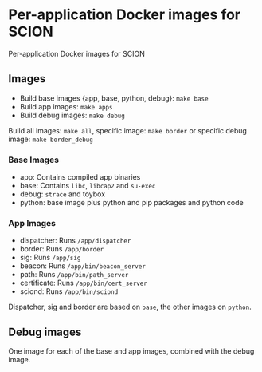 # Per-application Docker images for SCION

Per-application Docker images for SCION

## Images

-   Build base images {app, base, python, debug}: `make base`
-   Build app images: `make apps`
-   Build debug images: `make debug`

Build all images: `make all`, specific image: `make border` or specific debug image:
`make border_debug`

### Base Images

-   app: Contains compiled app binaries
-   base: Contains `libc`, `libcap2` and `su-exec`
-   debug: `strace` and toybox
-   python: base image plus python and pip packages and python code

### App Images

-   dispatcher: Runs `/app/dispatcher`
-   border: Runs `/app/border`
-   sig: Runs `/app/sig`
-   beacon: Runs `/app/bin/beacon_server`
-   path: Runs `/app/bin/path_server`
-   certificate: Runs `/app/bin/cert_server`
-   sciond: Runs `/app/bin/sciond`

Dispatcher, sig and border are based on `base`, the other images on `python`.

## Debug images

One image for each of the base and app images, combined with the debug image.
